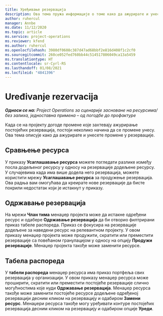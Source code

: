 ```yaml
---
title: Уређивање резервација
description: Ова тема пружа информације о томе како да ажурирате и унесете промене у резервације.
author: ruhercul
manager: Annbe
ms.date: 11/12/2020
ms.topic: article
ms.service: project-operations
ms.reviewer: kfend
ms.author: ruhercul
ms.openlocfilehash: 3980df0608c387d47ad68bbf2e816d408f1c2cf0
ms.sourcegitcommit: 260ce052fed760bb44c514517806049ca13a5459
ms.translationtype: HT
ms.contentlocale: sr-Cyrl-RS
ms.lasthandoff: 01/08/2021
ms.locfileid: "4841396"
---
```

# <a name="edit-bookings"></a>Uređivanje rezervacija

_**Односи се на:** Project Operations за сценарије засноване на ресурсима/без залиха, једноставна примена – од погодбе до профактуре_


Када се на пројекту догоде промене које захтевају ажурирање постојећих резервација, постоји неколико начина да се промене унесу. Ова тема описује како да ажурирате и унесете промене у резервације.

## <a name="resource-reconciliation"></a>Сравњење ресурса

У приказу **Усаглашавањe ресурса** можете погледати разлике између посла додељеног ресурсу у односу на резервације додељене ресурсу. У случајевима када има више додела него резервација, можете користити мрежу **Усаглашавањe ресурса** за продужење резервација. Ова радња вам омогућава да креирате нове резервације да бисте покрили недостатак који је истакнут у приказу.

## <a name="maintain-bookings"></a>Одржавање резервација

На мрежи **Члан тима** менаџер пројекта може да истакне одређени ресурс и одабере **Одржавање резервација** да би отворио филтрирани приказ табеле распореда. Приказ се фокусира на резервације додељене за наведени ресурс на релевантном пројекту. У овом приказу менаџер пројекта може продужити, скратити или преместити резервације са повећаном гранулацијом у односу на опцију **Продужи резервације**. Менаџер пројекта такође може заменити ресурсе.

## <a name="schedule-board"></a>Табела распореда

У **табели распореда** менаџер ресурса има приказ портфеља свих резервација у организацији. У овом приказу менаџер ресурса може проширити, скратити или преместити постојеће резервације слично могућностима које нуди **Одржавање резервација**. Менаџер ресурса такође може заменити постојеће ресурсе додељене одређеној резервацији десним кликом на резервацију и одабиром **Замени ресурс**. Менаџери ресурса такође могу уређивати контуре постојећих резервација десним кликом на резервацију и одабиром опције **Уреди**.
